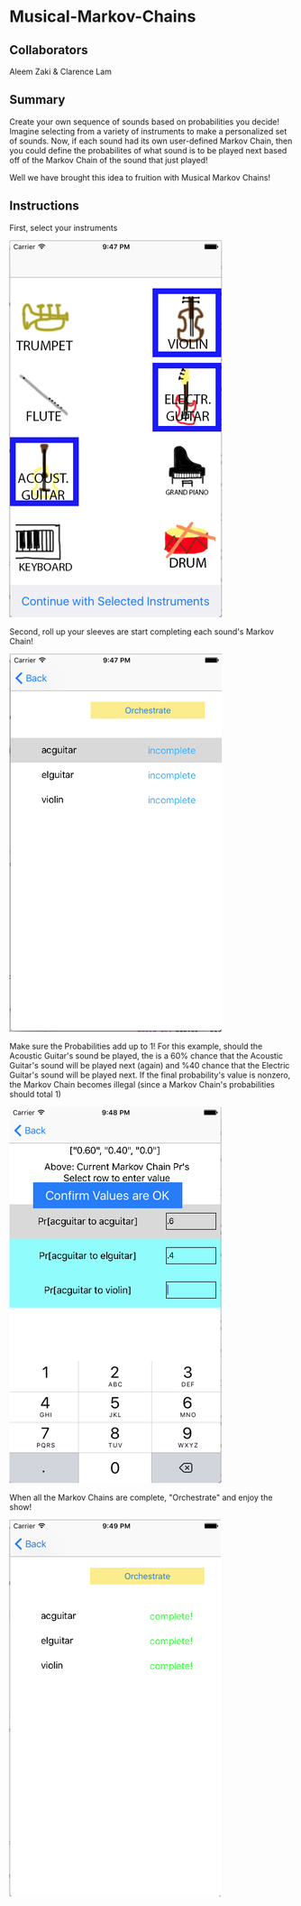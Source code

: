 # Musical-Markov-Chains

## Collaborators ##

Aleem Zaki & Clarence Lam

## Summary ##

Create your own sequence of sounds based on probabilities you decide! Imagine selecting from a variety of instruments to make a personalized set of sounds. Now, if each sound had its own user-defined Markov Chain, then you could define the probabilites of what sound is to be played next based off of the Markov Chain of the sound that just played!

Well we have brought this idea to fruition with Musical Markov Chains!

## Instructions ##

First, select your instruments

![](/exA.png)

Second, roll up your sleeves are start completing each sound's Markov Chain!

![](/exB.png)

Make sure the Probabilities add up to 1! For this example, should the Acoustic Guitar's sound be played, the is a 60% chance that the Acoustic Guitar's sound will be played next (again) and %40 chance that the Electric Guitar's sound will be played next. If the final probability's value is nonzero, the Markov Chain becomes illegal (since a Markov Chain's probabilities should total 1)

![](/exC.png)

When all the Markov Chains are complete, "Orchestrate" and enjoy the show!

![](/exD.png)
